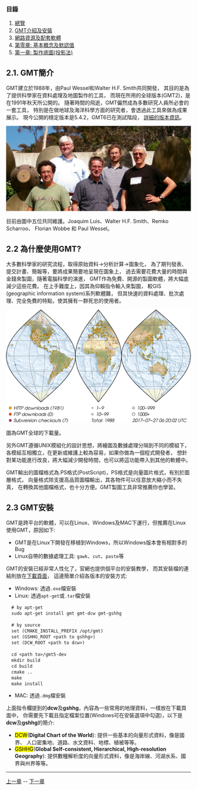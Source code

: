 
### 目錄
1. [總覽](/index.md)
2. [GMT介紹及安裝](/intro_install.md)
3. [網路資源及配套軟體](/net_software.md)
4. [第零章: 基本概念及默認值](/basic_defaults.md)
5. [第一章: 製作底圖(投影法)](/projection.md)


## 2.1. GMT簡介

GMT建立於1988年，由Paul Wessel和Walter H.F. Smith共同開發，
其目的是為了提供科學家在資料處理及地圖製作的工具，
而現在所用的全球版本(GMT2)，是在1991年秋天所公開的。
隨著時間的飛逝，GMT儼然成為多數研究人員所必會的一套工具，
特別是在做地球及海洋科學方面的研究者，會透過此工具來做為成果展示。
現今公開的穩定版本是5.4.2，GMT6已在測試階段，
[詳細的版本資訊](https://www.soest.hawaii.edu/gmt/gmt/gmt_releases.html)。


<p align="center">
  <img src="fig/2_GMT5_Summit_2016.jpg"/>
</p>


目前由圖中五位共同維護。Joaquim Luis、Walter H.F. Smith、Remko Scharroo、
Florian Wobbe 和 Paul Wessel。


## 2.2 為什麼使用GMT?
大多數科學家的研究流程，取得原始資料->分析計算->圖象化，
為了期刊發表、提交計畫、簡報等，要將成果簡要地呈現在圖象上，
過去需要花費大量的時間與金錢來製圖，隨著電腦科學的演進，
GMT作為免費、開源的製圖軟體，將大幅底減少這些花費。
在上手難度上，因其為仰賴指令輸入來製圖，
較GIS (geographic information system)系列軟體難，
但其快速的資料處理、批次處理、完全免費的特點，使其擁有一群死忠的使用者。


<p align="center">
  <img src="fig/2_map_geoip_all.png"/>
</p>


圖為GMT全球的下載量。

另外GMT遵循UNIX模組化的設計思想，將繪圖及數據處理分隔到不同的模組下，
各模組互相獨立，在更新或維護上較為容易，如果你做為一個程式開發者，
想針對某功能進行改良，將大幅減少開發時間，也可以將這功能帶入到其他的軟體中。

GMT輸出的圖檔格式為.PS格式(PostScript)，PS格式是向量圖片格式，有別於圖層格式，
向量格式除支援高品質圖檔輸出，其各物件可以任意放大縮小而不失真，
在轉換其他圖檔格式，也十分方便。GMT製圖工具非常推薦你也學習。


## 2.3 GMT安裝
GMT是跨平台的軟體，可以在Linux、Windows及MAC下運行，但推薦在Linux使用GMT，原因如下:

* GMT是在Linux下開發在移植到Windows，所以Windows版本會有相對多的Bug
* Linux自帶的數據處理工具: `gawk`、`cut`、`paste`等

GMT的安裝已經非常人性化了，官網也提供個平台的安裝教學，
而其安裝檔的連結則放在[下載頁面](http://gmt.soest.hawaii.edu/projects/gmt/wiki/Download)，
這邊簡單介紹各版本的安裝方式:

* Windows: 透過`.exe`檔安裝
* Linux: 透過`apt-get`或`.tar`檔安裝

```shell
  # by apt-get
  sudo apt-get install gmt gmt-dcw gmt-gshhg
      
  # by source
  set (CMAKE_INSTALL_PREFIX /opt/gmt)
  set (GSHHG_ROOT <path to gshhg>)
  set (DCW_ROOT <path to dcw>)
      
  cd <path to>/gmt5-dev
  mkdir build
  cd build
  cmake ..
  make
  make install
```

* MAC: 透過`.dmg`檔安裝

上面指令欄提到的**dcw**及**gshhg**，內容為一些常用的地理資料，一樣放在下載頁面中，
你需要先下載且指定檔案位置(Windows可在安裝選項中勾選)，以下是**dcw**及**gshhg**的簡介:

* <mark>DCW</mark>(**Digital Chart of the World**): 提供一些基本的向量形式資料，像是國界、
人口密集地、道路、水文資料、地標、植被等等。
* <mark>GSHHG</mark>(**Global Self-consistent, Hierarchical, High-resolution Geography**): 
提供數種解析度的向量形式資料，像是海岸線、河湖水系、國界與州界等等。

---

[上一章](/index.md) -- [下一章](/net_software.md)
